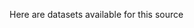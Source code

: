 Here are datasets available for this source

<calendar>  
<calendar_stats>  
<elections_countries>  
<football_calendar>  
<holiday>  
<olympic_game_date>
